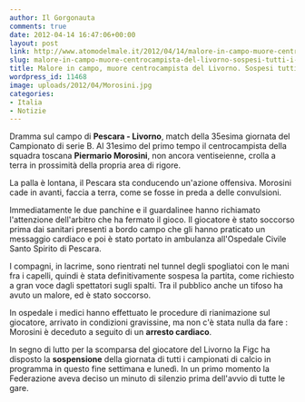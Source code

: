 ```yaml
---
author: Il Gorgonauta
comments: true
date: 2012-04-14 16:47:06+00:00
layout: post
link: http://www.atomodelmale.it/2012/04/14/malore-in-campo-muore-centrocampista-del-livorno-sospesi-tutti-i-campionati/
slug: malore-in-campo-muore-centrocampista-del-livorno-sospesi-tutti-i-campionati
title: Malore in campo, muore centrocampista del Livorno. Sospesi tutti i campionati.
wordpress_id: 11468
image: uploads/2012/04/Morosini.jpg
categories:
- Italia
- Notizie
---
```



Dramma sul campo di **Pescara - Livorno**, match della 35esima giornata del Campionato di serie B. Al 31esimo del primo tempo il centrocampista della squadra toscana **Piermario Morosini**, non ancora ventiseienne, crolla a terra in prossimità della propria area di rigore.

La palla è lontana, il Pescara sta conducendo un'azione offensiva. Morosini cade in avanti, faccia a terra, come se fosse in preda a delle convulsioni.

Immediatamente le due panchine e il guardalinee hanno richiamato l'attenzione dell'arbitro che ha fermato il gioco. Il giocatore è stato soccorso prima dai sanitari presenti a bordo campo che gli hanno praticato un messaggio cardiaco e poi è stato portato in ambulanza all'Ospedale Civile Santo Spirito di Pescara.

I compagni, in lacrime, sono rientrati nel tunnel degli spogliatoi con le mani fra i capelli, quindi è stata definitivamente sospesa la partita, come richiesto a gran voce dagli spettatori sugli spalti. Tra il pubblico anche un tifoso ha avuto un malore, ed è stato soccorso.

In ospedale i medici hanno effettuato le procedure di rianimazione sul giocatore, arrivato in condizioni gravissine, ma non c'è stata nulla da fare : Morosini è deceduto a seguito di un **arresto cardiaco**.

In segno di lutto per la scomparsa del giocatore del Livorno la Figc ha disposto la **sospensione** della giornata di tutti i campionati di calcio in programma in questo fine settimana e lunedì. In un primo momento la Federazione aveva deciso un minuto di silenzio prima dell'avvio di tutte le gare.
